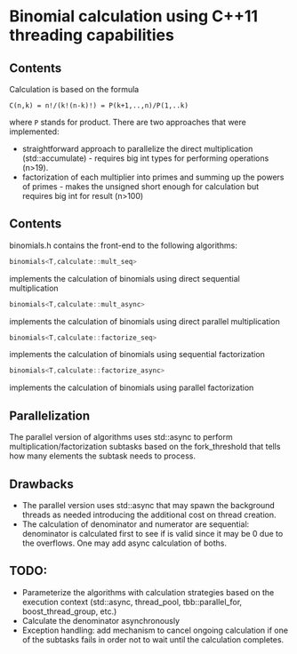 # Binomial calculation using C++11 threading capabilities

## Contents
Calculation is based on the formula 
```
C(n,k) = n!/(k!(n-k)!) = P(k+1,..,n)/P(1,..k)
```
where ```P``` stands for product. There are two approaches that were implemented:

* straightforward approach to parallelize the direct multiplication (std::accumulate) - requires big int types for performing operations (n>19).
* factorization of each multiplier into primes and summing up the powers of primes - makes the unsigned short enough for calculation but requires big int for result (n>100)

## Contents

binomials.h contains the front-end to the following algorithms:
```c++
binomials<T,calculate::mult_seq>
```
implements the calculation of binomials using direct sequential multiplication
```c++
binomials<T,calculate::mult_async>
```
implements the calculation of binomials using direct parallel multiplication
```c++
binomials<T,calculate::factorize_seq>
```
implements the calculation of binomials using sequential factorization
```c++
binomials<T,calculate::factorize_async>
```
implements the calculation of binomials using parallel factorization

## Parallelization
The parallel version of algorithms uses std::async to perform multiplication/factorization subtasks based on the fork_threshold that tells how many elements the subtask needs to process.

## Drawbacks
* The parallel version uses std::async that may spawn the background threads as needed introducing the additional cost on thread creation.
* The calculation of denominator and numerator are sequential: denominator is calculated first to see if is valid since it may be 0 due to the overflows. One may add async calculation of boths.

## TODO:

* Parameterize the algorithms with calculation strategies based on the execution context (std::async, thread_pool, tbb::parallel_for, boost_thread_group, etc.)
* Calculate the denominator asynchronously
* Exception handling: add mechanism to cancel ongoing calculation if one of the subtasks fails in order not to wait until the calculation completes.



